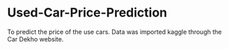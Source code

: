 # Used-Car-Price-Prediction
To predict the price of the use cars. Data was imported kaggle through the Car Dekho website.
